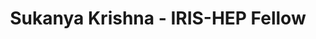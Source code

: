 ---
layout: fellow
pagetype: fellow
permalink: /fellows/SukanyaKrishna.html
fellow-name: Sukanya Krishna
title: Sukanya Krishna - IRIS-HEP Fellow
active: false
dates:
  start: 2021-06-21
  end: 2021-09-10
photo: /assets/images/team/fellows-2021/Sukanya-Krishna.jpg
institution: University of California, San Diego
website:
e-mail: sskrishn@ucsd.edu
project_title: Particle Graph Autoencoders for Real-Time Jet Anomaly Detection
focus-area: ia
project_goal: >
  Graph neural network (GNN) based autoencoders can beeffective mechanisms for reconstructing
  particle jets and isolating anomalous signals from background data. The goal of
  this project is to investigate different types of graph-based autoencoders as well
  as randomized neural network architectures, including variational autoencoders or
  normalizing flows. These architectures will then be used to analyze new data sets
  like the public DarkMachines data set, or more complex CMS simulation to search
  for new physics.
mentors:
- Javier Duarte (University of California, San Diego)
proposal: /assets/pdf/fellows-2021/Fellow-Sukanya-Krishna-Proposal.pdf
presentations:
- title: Particle Graph Autoencoders for Real-Time Jet Anomaly Detection
  date: 2021-09-20
  url: https://indico.cern.ch/event/1071402/contributions/4505118/attachments/2312856/3936444/IRIS-HEP%20Fellow%20Pres%20Slides%20Final.pdf
  meeting: IRIS-HEP Topical Meetings
  meetingurl: https://indico.cern.ch/event/1071402/
  recordingurl: https://youtu.be/uSCABMAsd64
  focus-area: ia
github-username: sukikrishna
current_status: >
  <strong>October 2022</strong> - Envision: Art and Engineering Maker Space Volunteer
  at UC San Diego Jacobs School of Engineering
linkedin-profile: https://www.linkedin.com/in/sukanya-krishna/
challenge-area:
---
